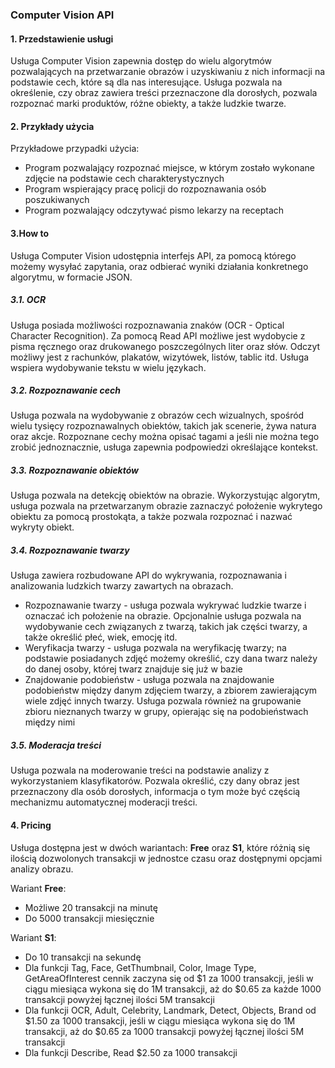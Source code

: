 ### Computer Vision API	

#### 1. Przedstawienie usługi

Usługa Computer Vision zapewnia dostęp do wielu algorytmów pozwalających na przetwarzanie obrazów i uzyskiwaniu z nich informacji na podstawie cech, które są dla nas interesujące. Usługa pozwala na określenie, czy obraz zawiera treści przeznaczone dla dorosłych, pozwala rozpoznać marki produktów, różne obiekty, a także ludzkie twarze.

#### 2. Przykłady użycia

Przykładowe przypadki użycia:

* Program pozwalający rozpoznać miejsce, w którym zostało wykonane zdjęcie na podstawie cech charakterystycznych
* Program wspierający pracę policji do rozpoznawania osób poszukiwanych
* Program pozwalający odczytywać pismo lekarzy na receptach

#### 3.How to

Usługa Computer Vision udostępnia interfejs API, za pomocą którego możemy wysyłać zapytania, oraz odbierać wyniki działania konkretnego algorytmu, w formacie JSON.

##### 3.1. OCR

Usługa posiada możliwości rozpoznawania znaków (OCR - Optical Character Recognition). Za pomocą Read API możliwe jest wydobycie z pisma ręcznego oraz drukowanego poszczególnych liter oraz słów. Odczyt możliwy jest z rachunków, plakatów, wizytówek, listów, tablic itd. Usługa wspiera wydobywanie tekstu w wielu językach.

##### 3.2. Rozpoznawanie cech

Usługa pozwala na wydobywanie z obrazów cech wizualnych, spośród wielu tysięcy rozpoznawalnych obiektów, takich jak scenerie, żywa natura oraz akcje. Rozpoznane cechy można opisać tagami a jeśli nie można tego zrobić jednoznacznie, usługa zapewnia podpowiedzi określające kontekst.

##### 3.3. Rozpoznawanie obiektów

Usługa pozwala na detekcję obiektów na obrazie. Wykorzystując algorytm, usługa pozwala na przetwarzanym obrazie zaznaczyć położenie wykrytego obiektu za pomocą prostokąta, a także pozwala rozpoznać i nazwać wykryty obiekt.

##### 3.4. Rozpoznawanie twarzy

Usługa zawiera rozbudowane API do wykrywania, rozpoznawania i analizowania ludzkich twarzy zawartych na obrazach. 

* Rozpoznawanie twarzy - usługa pozwala wykrywać ludzkie twarze i oznaczać ich położenie na obrazie. Opcjonalnie usługa pozwala na wydobywanie cech związanych z twarzą, takich jak części twarzy, a także określić płeć, wiek, emocję itd.
* Weryfikacja twarzy - usługa pozwala na weryfikację twarzy; na podstawie posiadanych zdjęć możemy określić, czy dana twarz należy do danej osoby, której twarz znajduje się już w bazie
* Znajdowanie podobieństw - usługa pozwala na znajdowanie podobieństw między danym zdjęciem twarzy, a zbiorem zawierającym wiele zdjęć innych twarzy. Usługa pozwala również na grupowanie zbioru nieznanych twarzy w grupy, opierając się na podobieństwach między nimi

##### 3.5. Moderacja treści

Usługa pozwala na moderowanie treści na podstawie analizy z wykorzystaniem klasyfikatorów. Pozwala określić, czy dany obraz jest przeznaczony dla osób dorosłych, informacja o tym może być częścią mechanizmu automatycznej moderacji treści.

#### 4. Pricing

Usługa dostępna jest w dwóch wariantach: **Free** oraz **S1**, które różnią się ilością dozwolonych transakcji w jednostce czasu oraz dostępnymi opcjami analizy obrazu.

Wariant **Free**:

* Możliwe 20 transakcji na minutę
* Do 5000 transakcji miesięcznie

Wariant **S1**:

* Do 10 transakcji na sekundę
* Dla funkcji Tag, Face, GetThumbnail, Color, Image Type, GetAreaOfInterest cennik zaczyna się od $1 za 1000 transakcji, jeśli w ciągu miesiąca wykona się do 1M transakcji, aż do $0.65 za każde 1000 transakcji powyżej łącznej ilości 5M transakcji
* Dla funkcji OCR, Adult, Celebrity, Landmark, Detect, Objects, Brand od $1.50 za 1000 transakcji, jeśli w ciągu miesiąca wykona się do 1M transakcji, aż do $0.65 za 1000 transakcji powyżej łącznej ilości 5M transakcji
* Dla funkcji Describe, Read $2.50 za 1000 transakcji